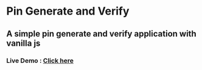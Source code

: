# Pin Generate and Verify 
## A simple pin generate and verify application with vanilla js

### Live Demo : [Click here](https://github.com/19smabtahinoor/pin-generate-and-verify-vanillaJS)